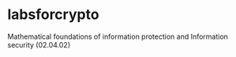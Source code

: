# labsforcrypto
Mathematical foundations of information protection and Information security (02.04.02)
